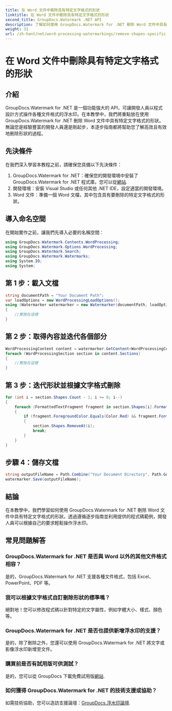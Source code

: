 ```yaml
---
title: 在 Word 文件中刪除具有特定文字格式的形狀
linktitle: 在 Word 文件中刪除具有特定文字格式的形狀
second_title: GroupDocs.Watermark .NET API
description: 了解如何使用 GroupDocs.Watermark for .NET 刪除 Word 文件中具有特定文字格式的形狀。請遵循我們的指南來有效地處理浮水印。
weight: 31
url: /zh-hant/net/word-processing-watermarkings/remove-shapes-specific-text-formatting-word-docs/
---
```


# 在 Word 文件中刪除具有特定文字格式的形狀

## 介紹
GroupDocs.Watermark for .NET 是一個功能強大的 API，可讓開發人員以程式設計方式操作各種文件格式的浮水印。在本教學中，我們將重點放在使用 GroupDocs.Watermark for .NET 刪除 Word 文件中具有特定文字格式的形狀。無論您是經驗豐富的開發人員還是剛起步，本逐步指南都將幫助您了解高效且有效地刪除形狀的過程。
## 先決條件
在我們深入學習本教程之前，請確保您具備以下先決條件：
1.  GroupDocs.Watermark for .NET：確保您的開發環境中安裝了 GroupDocs.Watermark for .NET 程式庫。您可以從[網站](https://releases.groupdocs.com/Watermark/net/).
2. 開發環境：安裝 Visual Studio 或任何其他 .NET IDE，設定適當的開發環境。
3. Word 文件：準備一個 Word 文檔，其中包含具有要刪除的特定文字格式的形狀。

## 導入命名空間
在開始實作之前，讓我們先導入必要的名稱空間：
```csharp
using GroupDocs.Watermark.Contents.WordProcessing;
using GroupDocs.Watermark.Options.WordProcessing;
using GroupDocs.Watermark.Search;
using GroupDocs.Watermark.Watermarks;
using System.IO;
using System;
```
## 第 1 步：載入文檔
```csharp
string documentPath = "Your Document Path";
var loadOptions = new WordProcessingLoadOptions();
using (Watermarker watermarker = new Watermarker(documentPath, loadOptions))
{
    //實施在這裡
}
```
## 第 2 步：取得內容並迭代各個部分
```csharp
WordProcessingContent content = watermarker.GetContent<WordProcessingContent>();
foreach (WordProcessingSection section in content.Sections)
{
    //實施在這裡
}
```
## 第 3 步：迭代形狀並根據文字格式刪除
```csharp
for (int i = section.Shapes.Count - 1; i >= 0; i--)
{
    foreach (FormattedTextFragment fragment in section.Shapes[i].FormattedTextFragments)
    {
        if (fragment.ForegroundColor.Equals(Color.Red) && fragment.Font.FamilyName == "Arial")
        {
            section.Shapes.RemoveAt(i);
            break;
        }
    }
}
```
## 步驟 4：儲存文檔
```csharp
string outputFileName = Path.Combine("Your Document Directory", Path.GetFileName(documentPath));
watermarker.Save(outputFileName);
```

## 結論
在本教學中，我們學習如何使用 GroupDocs.Watermark for .NET 刪除 Word 文件中具有特定文字格式的形狀。透過遵循逐步指南並利用提供的程式碼範例，開發人員可以根據自己的要求輕鬆操作浮水印。
## 常見問題解答
### GroupDocs.Watermark for .NET 是否與 Word 以外的其他文件格式相容？
是的，GroupDocs.Watermark for .NET 支援各種文件格式，包括 Excel、PowerPoint、PDF 等。
### 我可以根據文字格式自訂刪除形狀的標準嗎？
絕對地！您可以修改程式碼以針對特定的文字屬性，例如字體大小、樣式、顏色等。
### GroupDocs.Watermark for .NET 是否也提供新增浮水印的支援？
是的，除了刪除之外，您還可以使用 GroupDocs.Watermark for .NET 將文字或影像浮水印新增至文件。
### 購買前是否有試用版可供測試？
是的，您可以從 GroupDocs 下載免費試用版[網站](https://releases.groupdocs.com/).
### 如何獲得 GroupDocs.Watermark for .NET 的技術支援或協助？
如需技術協助，您可以造訪支援論壇：[GroupDocs.浮水印論壇](https://forum.groupdocs.com/c/watermark/19).